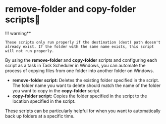 # remove-folder and copy-folder scripts🤖

!!! warning**
    
    These scripts only run properly if the destination (dest) path doesn't already exist. If the folder with the same name exists, this script will not run properly. 

By using the **remove-folder** and **copy-folder** scripts and configuring each script as a task in Task Scheduler in Windows, you can automate the process of copying files from one folder into another folder on Windows.

- **remove-folder script:** Deletes the existing folder specified in the script. The folder name you want to delete should match the name of the folder you want to copy in the **copy-folder** script.
- **copy-folder script:** Copies the folder specified in the script to the location specified in the script.

These scripts can be particularly helpful for when you want to automatically back up folders at a specific time.
